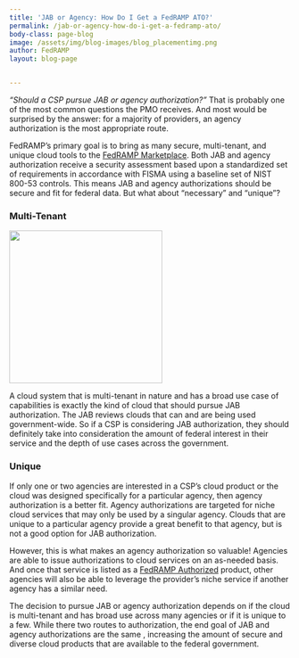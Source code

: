 ```yaml
---
title: 'JAB or Agency: How Do I Get a FedRAMP ATO?'
permalink: /jab-or-agency-how-do-i-get-a-fedramp-ato/
body-class: page-blog
image: /assets/img/blog-images/blog_placementimg.png
author: FedRAMP
layout: blog-page


---
```


*“Should a CSP pursue JAB or agency authorization?”* That is probably one of the most common questions the PMO receives. And most would be surprised by the answer: for a majority of providers, an agency authorization is the most appropriate route.

FedRAMP’s primary goal is to bring as many secure, multi-tenant, and unique cloud tools to the [FedRAMP Marketplace](https://marketplace.fedramp.gov/index.html#/products). Both JAB and agency authorization receive a security assessment based upon a standardized set of requirements in accordance with FISMA using a baseline set of NIST 800-53 controls. This means JAB and agency authorizations should be secure and fit for federal data. But what about “necessary” and “unique”?

### Multi-Tenant



<img class="CToWUd a6T alignright" src="https://lh4.googleusercontent.com/TkzjvQMqAKOUS5HXIs3XkdsOabDqPW-6bFG0Uer3Z4p5mjxMKDOExm5ExwVDdEXr8yqokZViZNzkcTmUR3dY5l4L04qNU95nfdeztXZ7d_VjCj4C_cTbRopYvhKr-SiBhx9J7oYK" width="274" height="274" />

A cloud system that is multi-tenant in nature and has a broad use case of capabilities is exactly the kind of cloud that should pursue JAB authorization. The JAB reviews clouds that can and are being used government-wide. So if a CSP is considering JAB authorization, they should definitely take into consideration the amount of federal interest in their service and the depth of use cases across the government.

###  Unique

If only one or two agencies are interested in a CSP’s cloud product or the cloud was designed specifically for a particular agency, then agency authorization is a better fit. Agency authorizations are targeted for niche cloud services that may only be used by a singular agency. Clouds that are unique to a particular agency provide a great benefit to that agency, but is not a good option for JAB authorization.

However, this is what makes an agency authorization so valuable! Agencies are able to issue authorizations to cloud services on an as-needed basis. And once that service is listed as a [FedRAMP Authorized](https://marketplace.fedramp.gov/#/products?status=Compliant&sort=productName) product, other agencies will also be able to leverage the provider’s niche service if another agency has a similar need.

The decision to pursue JAB or agency authorization depends on if the cloud is multi-tenant and has broad use across many agencies or if it is unique to a few. While there two routes to authorization, the end goal of JAB and agency authorizations are the same , increasing the amount of secure and diverse cloud products that are available to the federal government.
